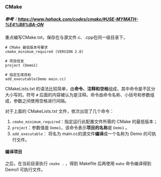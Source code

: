 ### CMake

##### 参考：https://www.hahack.com/codes/cmake/#USE-MYMATH-%E4%B8%BA-ON

重点编写CMake.txt，保存在与源文件.c、.cpp在同一级目录下，

```
# CMake 最低版本号要求
cmake_minimum_required (VERSION 2.8)

# 项目信息
project (Demo1)

# 指定生成目标
add_executable(Demo main.cc)
```

CMakeLists.txt 的语法比较简单，由**命令、注释和空格**组成，其中命令是不区分大小写的。符号 `#` 后面的内容被认为是注释。命令由命令名称、小括号和参数组成，参数之间使用空格进行间隔。

对于上面的 CMakeLists.txt 文件，依次出现了几个命令：

1. `cmake_minimum_required`：指定运行此配置文件所需的 CMake 的最低版本；
2. `project`：参数值是 `Demo1`，该命令表示**项目的名称**是 `Demo1` 。
3. `add_executable`： 将名为 main.cc的源文件**编译**成一个名称为 Demo 的可执行文件。

#### 编译项目

之后，在当前目录执行 `cmake .` ，得到 Makefile 后再使用 `make` 命令编译得到 Demo1 可执行文件。



